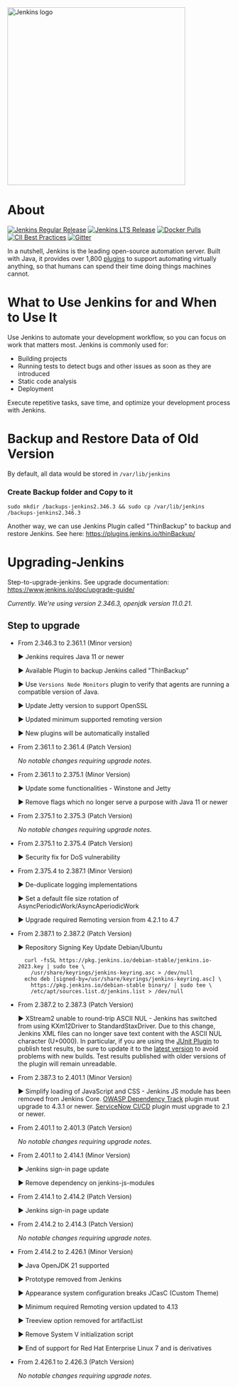 <a href="https://jenkins.io">
    <img width="400" src="https://www.jenkins.io/images/jenkins-logo-title-dark.svg" alt="Jenkins logo"> 
</a>

# About

[![Jenkins Regular Release](https://img.shields.io/endpoint?url=https%3A%2F%2Fwww.jenkins.io%2Fchangelog%2Fbadge.json)](https://www.jenkins.io/changelog)
[![Jenkins LTS Release](https://img.shields.io/endpoint?url=https%3A%2F%2Fwww.jenkins.io%2Fchangelog-stable%2Fbadge.json)](https://www.jenkins.io/changelog-stable)
[![Docker Pulls](https://img.shields.io/docker/pulls/jenkins/jenkins.svg)](https://hub.docker.com/r/jenkins/jenkins/)
[![CII Best Practices](https://bestpractices.coreinfrastructure.org/projects/3538/badge)](https://bestpractices.coreinfrastructure.org/projects/3538)
[![Gitter](https://img.shields.io/gitter/room/jenkinsci/jenkins)](https://app.gitter.im/#/room/#jenkinsci_jenkins:gitter.im)

In a nutshell, Jenkins is the leading open-source automation server.
Built with Java, it provides over 1,800 [plugins](https://plugins.jenkins.io/) to support automating virtually anything,
so that humans can spend their time doing things machines cannot.

# What to Use Jenkins for and When to Use It

Use Jenkins to automate your development workflow, so you can focus on work that matters most. Jenkins is commonly used for:

- Building projects
- Running tests to detect bugs and other issues as soon as they are introduced
- Static code analysis
- Deployment

Execute repetitive tasks, save time, and optimize your development process with Jenkins.

# Backup and Restore Data of Old Version
By default, all data would be stored in `/var/lib/jenkins`

### Create Backup folder and Copy to it
```
sudo mkdir /backups-jenkins2.346.3 && sudo cp /var/lib/jenkins /backups-jenkins2.346.3
```

Another way, we can use Jenkins Plugin called "ThinBackup" to backup and restore Jenkins. See here: https://plugins.jenkins.io/thinBackup/

# Upgrading-Jenkins
Step-to-upgrade-jenkins.
See upgrade documentation: https://www.jenkins.io/doc/upgrade-guide/

*Currently. We're using version 2.346.3, openjdk version 11.0.21*. 

## Step to upgrade
- From 2.346.3 to 2.361.1 (Minor version)
  
  ▶ Jenkins requires Java 11 or newer

  ▶ Available Plugin to backup Jenkins called "ThinBackup"
  
  ▶ Use `Versions Node Monitors` plugin to verify that agents are running a compatible version of Java.
  
  ▶ Update Jetty version to support OpenSSL

  ▶ Updated minimum supported remoting version

  ▶ New plugins will be automatically installed

- From 2.361.1 to 2.361.4 (Patch Version)

  *No notable changes requiring upgrade notes.*

- From 2.361.1 to 2.375.1 (Minor Version)
  
  ▶ Update some functionalities - Winstone and Jetty

  ▶ Remove flags which no longer serve a purpose with Java 11 or newer

- From 2.375.1 to 2.375.3 (Patch Version)

  *No notable changes requiring upgrade notes.*

- From 2.375.1 to 2.375.4 (Patch Version)

  ▶ Security fix for DoS vulnerability

- From 2.375.4 to 2.387.1 (Minor Version)

  ▶ De-duplicate logging implementations

  ▶ Set a default file size rotation of AsyncPeriodicWork/AsyncAperiodicWork

  ▶ Upgrade required Remoting version from 4.2.1 to 4.7

- From 2.387.1 to 2.387.2 (Patch Version)

  ▶ Repository Signing Key Update
     Debian/Ubuntu
  ```
    curl -fsSL https://pkg.jenkins.io/debian-stable/jenkins.io-2023.key | sudo tee \
      /usr/share/keyrings/jenkins-keyring.asc > /dev/null
    echo deb [signed-by=/usr/share/keyrings/jenkins-keyring.asc] \
      https://pkg.jenkins.io/debian-stable binary/ | sudo tee \
      /etc/apt/sources.list.d/jenkins.list > /dev/null
  ```

- From 2.387.2 to 2.387.3 (Patch Version)

  ▶ XStream2 unable to round-trip ASCII NUL - Jenkins has switched from using KXm12Driver to StandardStaxDriver. Due to this change, Jenkins XML files can no longer save text content with the ASCII NUL character (U+0000). In particular, if you are using the <a href="https://plugins.jenkins.io/junit/">JUnit Plugin</a> to publish test results, be sure to update it to the <a href= "https://plugins.jenkins.io/junit/releases/">latest version</a> to avoid problems with new builds. Test results published with older versions of the plugin will remain unreadable.

- From 2.387.3 to 2.401.1 (Minor Version)
  
  ▶ Simplify loading of JavaScript and CSS - Jenkins JS module has been removed from Jenkins Core. <a href="https://plugins.jenkins.io/dependency-track/">OWASP Dependency Track</a> plugin must upgrade to 4.3.1 or newer. <a href="https://plugins.jenkins.io/servicenow-cicd/"> ServiceNow CI/CD</a> plugin must upgrade to 2.1 or newer.

- From 2.401.1 to 2.401.3 (Patch Version)
  
  *No notable changes requiring upgrade notes.*

- From 2.401.1 to 2.414.1 (Minor Version)
  
  ▶ Jenkins sign-in page update

  ▶ Remove dependency on jenkins-js-modules

- From 2.414.1 to 2.414.2 (Patch Version)

  ▶ Jenkins sign-in page update

- From 2.414.2 to 2.414.3 (Patch Version)
  
  *No notable changes requiring upgrade notes.*

- From 2.414.2 to 2.426.1 (Minor Version)
  
  ▶ Java OpenJDK 21 supported

  ▶ Prototype removed from Jenkins

  ▶ Appearance system configuration breaks JCasC (Custom Theme)

  ▶ Minimum required Remoting version updated to 4.13

  ▶ Treeview option removed for artifactList

  ▶ Remove System V initialization script

  ▶ End of support for Red Hat Enterprise Linux 7 and is derivatives

- From 2.426.1 to 2.426.3 (Patch Version)

  *No notable changes requiring upgrade notes.*

  
